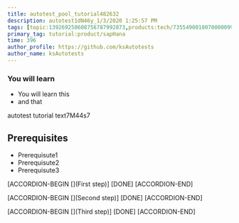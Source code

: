```yaml
---
title: autotest_pool_tutorial482632
description: autotest1dN46y_1/3/2020 1:25:57 PM
tags: [topic:139269250608756787992873,products:tech/73554900100700000996,tutorial:experience/advanced]
primary_tag: tutorial:product/sapHana
time: 396
author_profile: https://github.com/ksAutotests
author_name: ksAutotests
---
```

### You will learn
- You will learn this
- and that

autotest tutorial text7M44s7

## Prerequisites
- Prerequisute1
- Prerequisute2
- Prerequisute3

[ACCORDION-BEGIN [](First step)]
[DONE]
[ACCORDION-END]

[ACCORDION-BEGIN [](Second step)]
[DONE]
[ACCORDION-END]

[ACCORDION-BEGIN [](Third step)]
[DONE]
[ACCORDION-END]

